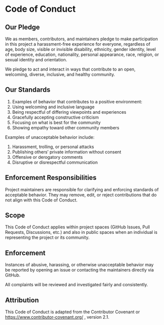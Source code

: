 # Code of Conduct
## Our Pledge

We as members, contributors, and maintainers pledge to make participation in this project a harassment-free experience for everyone, regardless of age, body size, visible or invisible disability, ethnicity, gender identity, level of experience, education, nationality, personal appearance, race, religion, or sexual identity and orientation.

We pledge to act and interact in ways that contribute to an open, welcoming, diverse, inclusive, and healthy community.

## Our Standards

1. Examples of behavior that contributes to a positive environment:
2. Using welcoming and inclusive language
3. Being respectful of differing viewpoints and experiences
4. Gracefully accepting constructive criticism
5. Focusing on what is best for the community
6. Showing empathy toward other community members

Examples of unacceptable behavior include:
1. Harassment, trolling, or personal attacks
2. Publishing others’ private information without consent
3. Offensive or derogatory comments
4. Disruptive or disrespectful communication

## Enforcement Responsibilities

Project maintainers are responsible for clarifying and enforcing standards of acceptable behavior. They may remove, edit, or reject contributions that do not align with this Code of Conduct.

## Scope

This Code of Conduct applies within project spaces (GitHub Issues, Pull Requests, Discussions, etc.) and also in public spaces when an individual is representing the project or its community.

## Enforcement

Instances of abusive, harassing, or otherwise unacceptable behavior may be reported by opening an issue or contacting the maintainers directly via GitHub.

All complaints will be reviewed and investigated fairly and consistently.

## Attribution

This Code of Conduct is adapted from the Contributor Covenant or <https://www.contributor-covenant.org/> , version 2.1.
